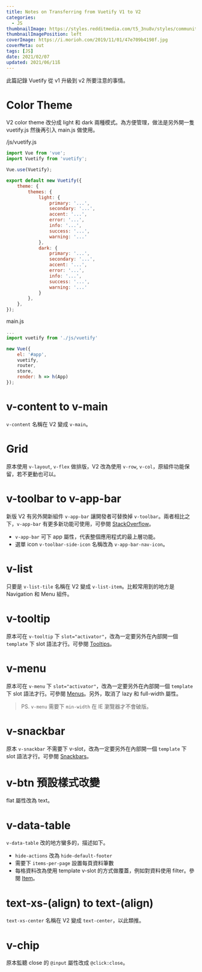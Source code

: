 ```yaml
---
title: Notes on Transferring from Vuetify V1 to V2
categories:
  - JS
thumbnailImage: https://styles.redditmedia.com/t5_3nu8v/styles/communityIcon_zuqnf4r5ml111.png?width=256&s=cb1e7da96a8a20995de2e1a934d07b6a0a94958e
thumbnailImagePosition: left
coverImage: https://i.morioh.com/2019/11/01/47e709b4198f.jpg
coverMeta: out
tags: [JS]
date: 2021/02/07
updated: 2021/06/11ß
---
```


此篇記錄 Vuetify 從 v1 升級到 v2 所要注意的事情。

<!--more-->

# Color Theme

V2 color theme 改分成 light 和 dark 兩種模式。為方便管理，做法是另外開一隻 vuetify.js 然後再引入 main.js 做使用。

/js/vuetify.js

```js
import Vue from 'vue';
import Vuetify from 'vuetify';

Vue.use(Vuetify);

export default new Vuetify({
    theme: {
        themes: {
            light: {
                primary: '...',
                secondary: '...',
                accent: '...',
                error: '...',
                info: '...',
                success: '...',
                warning: '...'
            },
            dark: {
                primary: '...',
                secondary: '...',
                accent: '...',
                error: '...',
                info: '...',
                success: '...',
                warning: '...'
            }
        },
    },
});
```

main.js

```js
...
import vuetify from './js/vuetify'

new Vue({
    el: '#app',
    vuetify,
    router,
    store,
    render: h => h(App)
});
```

# v-content to v-main

`v-content` 名稱在 V2 變成 `v-main`。

# Grid

原本使用 `v-layout`, `v-flex` 做排版，V2 改為使用 `v-row`, `v-col`，原組件功能保留，若不更動也可以。

# v-toolbar to v-app-bar

新版 V2 有另外開新組件 `v-app-bar` 讓開發者可替換掉 `v-toolbar`。兩者相比之下，`v-app-bar` 有更多新功能可使用，可參閱 [StackOverflow](https://stackoverflow.com/questions/58068147/what-is-difference-between-v-app-bar-and-v-toolbar-in-vuetify)。

* `v-app-bar` 可下 app 屬性，代表整個應用程式的最上層功能。
* 選單 icon `v-toolbar-side-icon` 名稱改為 `v-app-bar-nav-icon`。

# v-list

只要是 `v-list-tile` 名稱在 V2 變成 `v-list-item`。比較常用到的地方是 Navigation 和 Menu 組件。

# v-tooltip

原本可在 `v-tooltip` 下 `slot="activator"`，改為一定要另外在內部開一個 `template` 下 slot 語法才行。可參閱 [Tooltips](https://vuetifyjs.com/en/components/tooltips/)。

# v-menu

原本可在 `v-menu` 下 `slot="activator"`，改為一定要另外在內部開一個 `template` 下 slot 語法才行。可參閱 [Menus](https://vuetifyjs.com/en/components/menus/)。另外，取消了 lazy 和 full-width 屬性。

> PS. `v-menu` 需要下 `min-width` 在 IE 瀏覽器才不會破版。

# v-snackbar

原本 `v-snackbar` 不需要下 v-slot，改為一定要另外在內部開一個 `template` 下 slot 語法才行。可參閱 [Snackbars](https://vuetifyjs.com/en/components/snackbars/)。

# v-btn 預設樣式改變

flat 屬性改為 text。

# v-data-table

`v-data-table` 改的地方蠻多的，描述如下。

* `hide-actions` 改為 `hide-default-footer`
* 需要下 `items-per-page` 設置每頁資料筆數
* 每格資料改為使用 template v-slot 的方式做覆蓋，例如對資料使用 filter。參閱 [Item](https://vuetifyjs.com/en/components/data-tables/#item)。

# text-xs-(align) to text-(align)

`text-xs-center` 名稱在 V2 變成 `text-center`，以此類推。

# v-chip

原本監聽 close  的 `@input` 屬性改成 `@click:close`。